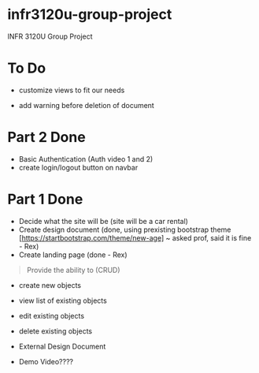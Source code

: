 # infr3120u-group-project
INFR 3120U Group Project


# To Do


- customize views to fit our needs

- add warning before deletion of document

# Part 2 Done
- Basic Authentication (Auth video 1 and 2)
- create login/logout button on navbar

# Part 1 Done

- Decide what the site will be (site will be a car rental)
- Create design document (done, using prexisting bootstrap theme [https://startbootstrap.com/theme/new-age] ~ asked prof, said it is fine - Rex)
- Create landing page (done - Rex)

>Provide the ability to (CRUD)
- create new objects
- view list of existing objects
- edit existing objects
- delete existing objects

- External Design Document

- Demo Video????

